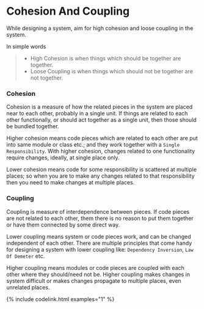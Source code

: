 # Cohesion And Coupling
While designing a system, aim for high cohesion and loose coupling in the system.

In simple words
> * High Cohesion is when things which should be together are together. 
> * Loose Coupling is when things which should not be together are not together.

### Cohesion
Cohesion is a measure of how the related pieces in the system are placed near to each other, probably in a single unit.
If things are related to each other functionally, or should act together as a single unit, then those should be bundled together.

Higher cohesion means code pieces which are related to each other are put into same module or class etc.; 
and they work together with a `Single Responsibility`. 
With higher cohesion, changes related to one functionality require changes, ideally, at single place only. 

Lower cohesion means code for some responsibility is scattered at multiple places; 
so when you are to make any changes related to that responsibility then you need to make changes at multiple places.

### Coupling
Coupling is measure of interdependence between pieces.
If code pieces are not related to each other, them there is no reason to put them together or have them connected by some direct way.
 
Lower coupling means system or code pieces work, and can be changed independent of each other.
There are multiple principles that come handy for designing a system with lower coupling like:
`Dependency Inversion`, `Law Of Demeter` etc.

Higher coupling means modules or code pieces are coupled with each other where they should/need not be.
Higher coupling makes changes in system difficult or makes changes propagate to multiple places, even unrelated places.

{% include codelink.html examples="1" %}